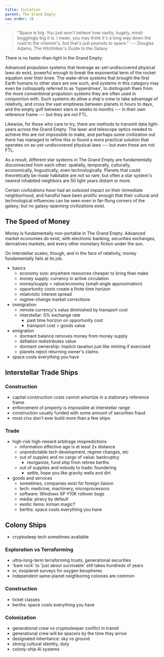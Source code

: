 ```yaml
---
title: Isolation
parent: The Grand Empty
nav_order: 10
---
```


> "Space is big. You just won't believe how vastly, hugely, mind-bogglingly big it is. I mean, you may think it's a long way down the road to the chemist's, but that's just peanuts to space."
> --- Douglas Adams, The Hitchhiker's Guide to the Galaxy 

There is no faster-than-light in the Grand Empty.

Advanced propulsion systems that leverage as-yet-undiscovered physical laws _do_ exist, powerful enough to break the exponential term of the rocket equation over their knee. The wake-drive systems that brought the first Earth humans to other stars are one such, and systems in this category may even be colloquially referred to as 'hyperdrives', to distinguish them from the more conventional propulsion systems they are often used in conjunction with. Such systems do allow a ship's crew to take advantage of relativity, and cross the vast emptiness between planets in hours to days, and the empty gulf between stars in weeks to months --- in their _own_ reference frame --- but they are not FTL.

Likewise, for those who care to try, there _are_ methods to transmit data light-years across the Grand Empty. The laser and telescope optics needed to achieve this are not impossible to make, and perhaps some civilization out there has managed to refine this or found a more practical solution that operates on as-yet-undiscovered physical laws --- but even these are not FTL.

As a result, different star systems in The Grand Empty are fundamentally disconnected from each other: spatially, temporally, culturally, economically, lingustically, even technologically. Planets that could theoretically be _made_ habitable are not so rare, but often a star system's nearest inhabited neighbors are 50 light years distant or more.

Certain civilizations _have_ had an outsized impact on their immediate neighborhood, and handful have been prolific enough that their cultural and technological influences can be seen even in far-flung corners of the galaxy; but no galaxy-spanning civilizations exist.

## The Speed of Money
Money is fundamentally non-portable in The Grand Empty. Advanced market economies _do_ exist, with electronic banking, securities exchanges, derivatives markets, and every other monetary fiction under the sun.

On interstellar scales, though, and in the face of relativity, money fundamentally fails at its job.

- basics
  - economy size: anywhere resources cheaper to bring than make
  - money supply: currency in active circulation
  - money/supply = value/economy (small-angle approximation)
  - opportunity costs create a finite time horizon
  - relativistic interest spread
  - regime-change market corrections
- immigration
  - remote currency's value diminished by transport cost
  - interstellar: 0% exchange rate
    - past time horizon on opportunity cost
    - transport cost > goods value
- emigration
  - dormant balance removes money from money supply
  - deflation redistributes value
  - dormant ownership: implicit taxation just like minting if exercised
  - planets reject returning owner's claims
- space costs everything you have

## Interstellar Trade Ships
### Construction
  - capital construction costs cannot amortize in a stationary reference frame
  - enforcement of property is impossible at interstellar range
  - construction usually funded with some amount of securities fraud
  - most civs don't ever build more than a few ships
### Trade
- high-risk high-reward arbitrage mispredictions
  - information effective age is at least 2x distance
  - unpredictable tech development, regime changes, etc
  - out of supples and no cargo of value: bankruptcy
    - reorganize, fund ship from retiree berths
  - out of supplies and nobody to trade: foundering
    - settle, hope you like gravity wells and dirt
- goods and services
  - sometimes, companies exist for foreign liaison
  - tech: medicine, machinery, microprocessors
  - software: Windows XP Y10K rollover bugs
  - media: piracy by default
  - exotic items: kimian magic?
  - berths: space costs everything you have

## Colony Ships
- cryptosleep tech sometimes available
### Exploration vs Terraforming
- ultra-long-term terraforming trusts, generational securities
- 'bare rock' to 'just about survivable' still takes hundreds of years
- or, exoplanet surveys for oxygen biospheres
- independent same-planet neighboring colonies are common
### Construction
- ticket classes
- berths: space costs everything you have
### Colonization
- generational crew vs cryptosleeper conflict in transit
- generational crew will be spacers by the time they arrive
- designated inheritance: sky vs ground
- strong cultural identity, duty
- colony-ship AI systems
